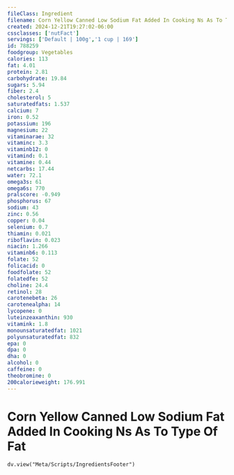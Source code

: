 ```yaml
---
fileClass: Ingredient
filename: Corn Yellow Canned Low Sodium Fat Added In Cooking Ns As To Type Of Fat
created: 2024-12-21T19:27:02-06:00
cssclasses: ['nutFact']
servings: ['Default | 100g','1 cup | 169']
id: 788259
foodgroup: Vegetables
calories: 113
fat: 4.01
protein: 2.81
carbohydrate: 19.84
sugars: 5.94
fiber: 2.4
cholesterol: 5
saturatedfats: 1.537
calcium: 7
iron: 0.52
potassium: 196
magnesium: 22
vitaminarae: 32
vitaminc: 3.3
vitaminb12: 0
vitamind: 0.1
vitamine: 0.44
netcarbs: 17.44
water: 72.1
omega3s: 61
omega6s: 770
pralscore: -0.949
phosphorus: 67
sodium: 43
zinc: 0.56
copper: 0.04
selenium: 0.7
thiamin: 0.021
riboflavin: 0.023
niacin: 1.266
vitaminb6: 0.113
folate: 52
folicacid: 0
foodfolate: 52
folatedfe: 52
choline: 24.4
retinol: 28
carotenebeta: 26
carotenealpha: 14
lycopene: 0
luteinzeaxanthin: 930
vitamink: 1.8
monounsaturatedfat: 1021
polyunsaturatedfat: 832
epa: 0
dpa: 0
dha: 0
alcohol: 0
caffeine: 0
theobromine: 0
200calorieweight: 176.991
---
```


# Corn Yellow Canned Low Sodium Fat Added In Cooking Ns As To Type Of Fat

```dataviewjs
dv.view("Meta/Scripts/IngredientsFooter")
```
